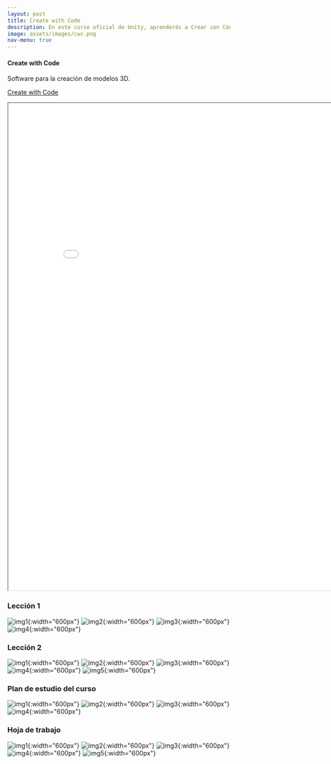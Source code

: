 ```yaml
---
layout: post
title: Create with Code
description: En este curso oficial de Unity, aprenderás a Crear con Código mientras programas tus propios proyectos desde cero en C#.
image: assets/images/cwc.png
nav-menu: true
---
```


#### Create with Code


Software para la creaciòn de modelos 3D.

[Create with Code](https://ephtracy.github.io)

<iframe title="PDF in an i-Frame" src="pdfs/Plan de estudio.pdf.pdf" frameborder="1" scrolling="auto" height="1100" width="850" ></iframe>

### Lección 1

![img1](./images/L1-1.png "Lección 1-Pag 1"){:width="600px"}
![img2](./images/L1-2.png "Lección 1-Pag 2"){:width="600px"}
![img3](./images/L1-3.png "Lección 1-Pag 3"){:width="600px"}
![img4](./images/L1-4.png "Lección 1-Pag 4"){:width="600px"}

### Lección 2

![img1](./images/L2-1.png "Lección 2-Pag 1"){:width="600px"}
![img2](./images/L2-2.png "Lección 2-Pag 2"){:width="600px"}
![img3](./images/L2-3.png "Lección 2-Pag 3"){:width="600px"}
![img4](./images/L2-4.png "Lección 2-Pag 4"){:width="600px"}
![img5](./images/L2-5.png "Lección 2-Pag 5"){:width="600px"}

### Plan de estudio del curso

![img1](./images/plan-1.png "Plan-Pag 1"){:width="600px"}
![img2](./images/plan-2.png "Plan-Pag 2"){:width="600px"}
![img3](./images/plan-3.png "Plan-Pag 3"){:width="600px"}
![img4](./images/plan-4.png "Plan-Pag 4"){:width="600px"}

### Hoja de trabajo

![img1](./images/hoja-1.png "Hoja de trabajo-Pag 1"){:width="600px"}
![img2](./images/hoja-2.png "Hoja de trabajo-Pag 2"){:width="600px"}
![img3](./images/hoja-3.png "Hoja de trabajo-Pag 3"){:width="600px"}
![img4](./images/hoja-4.png "Hoja de trabajo-Pag 4"){:width="600px"}
![img5](./images/hoja-5.png "Hoja de trabajo-Pag 5"){:width="600px"}
